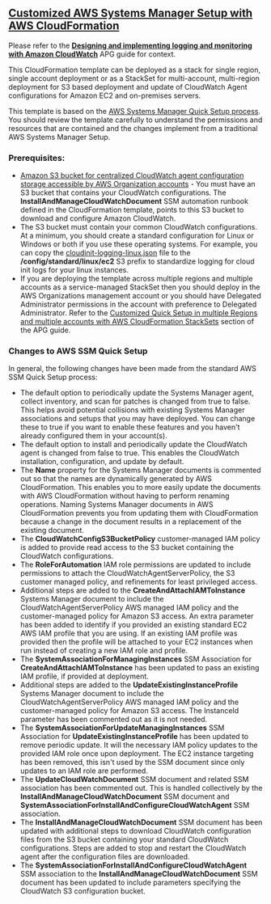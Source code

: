 

## [Customized AWS Systems Manager Setup with AWS CloudFormation](./AWS-QuickSetup-SSMHostMgmt.yaml)
Please refer to the **[Designing and implementing logging and monitoring with Amazon CloudWatch](https://docs.aws.amazon.com/prescriptive-guidance/latest/implementing-logging-monitoring-cloudwatch/welcome.html?did=pg_card&trk=pg_card)** APG guide for context.  

This CloudFormation template can be deployed as a stack for single region, single account deployment or as a StackSet for multi-account, multi-region deployment for S3 based deployment and update of CloudWatch Agent configurations for Amazon EC2 and on-premises servers.

This template is based on the [AWS Systems Manager Quick Setup process](https://docs.aws.amazon.com/systems-manager/latest/userguide/systems-manager-quick-setup.html).  You should review the template carefully to understand the permissions and resources that are contained and the changes implement from a traditional AWS Systems Manager Setup.

### Prerequisites:

* [Amazon S3 bucket for centralized CloudWatch agent configuration storage accessible by AWS Organization accounts](../cloudwatch-config-s3-bucket.yaml) - You must have an S3 bucket that contains your CloudWatch configurations.  The **InstallAndManageCloudWatchDocument** SSM automation runbook defined in the CloudFormation template, points to this S3 bucket to download and configure Amazon CloudWatch.
* The S3 bucket must contain your common CloudWatch configurations.  At a minimum, you should create a standard configuration for Linux or Windows or both if you use these operating systems.  For example, you can copy the [cloudinit-logging-linux.json](./cloudinit-logging-linux.json) file to the **/config/standard/linux/ec2** S3 prefix to standardize logging for cloud init logs for your linux instances.
* If you are deploying the template across multiple regions and multiple accounts as a service-managed StackSet then you should deploy in the AWS Organizations management account or you should have Delegated Administrator permissions in the account with preference to Delegated Administrator.  Refer to the [Customized Quick Setup in multiple Regions and multiple accounts with AWS CloudFormation StackSets](https://docs.aws.amazon.com/prescriptive-guidance/latest/implementing-logging-monitoring-cloudwatch/install-cloudwatch-systems-manager.html#cloudformation-multiple-accounts-regions) section of the APG guide.


### Changes to AWS SSM Quick Setup
In general, the following changes have been made from the standard AWS SSM Quick Setup process:

* The default option to periodically update the Systems Manager agent, collect inventory, and scan for patches is changed from true to false. This helps avoid potential collisions with existing Systems Manager associations and setups that you may have deployed. You can change these to true if you want to enable these features and you haven't already configured them in your account(s).
* The default option to install and periodically update the CloudWatch agent is changed from false to true. This enables the CloudWatch installation, configuration, and update by default.
* The **Name** property for the Systems Manager documents is commented out so that the names are dynamically generated by AWS CloudFormation. This enables you to more easily update the documents with AWS CloudFormation without having to perform renaming operations. Naming Systems Manager documents in AWS CloudFormation prevents you from updating them with CloudFormation because a change in the document results in a replacement of the existing document.
* The **CloudWatchConfigS3BucketPolicy** customer-managed IAM policy is added to provide read access to the S3 bucket containing the CloudWatch configurations.
* The **RoleForAutomation** IAM role permissions are updated to include permissions to attach the CloudWatchAgentServerPolicy, the S3 customer managed policy, and refinements for least privileged access.
* Additional steps are added to the **CreateAndAttachIAMToInstance** Systems Manager document to include the CloudWatchAgentServerPolicy AWS managed IAM policy and the customer-managed policy for Amazon S3 access.  An extra parameter has been added to identify if you provided an existing standard EC2 AWS IAM profile that you are using.  If an existing IAM profile was provided then the profile will be attached to your EC2 instances when run instead of creating a new IAM role and profile.
* The **SystemAssociationForManagingInstances** SSM Association for **CreateAndAttachIAMToInstance** has been updated to pass an existing IAM profile, if provided at deployment.
* Additional steps are added to the **UpdateExistingInstanceProfile** Systems Manager document to include the CloudWatchAgentServerPolicy AWS managed IAM policy and the customer-managed policy for Amazon S3 access.  The InstanceId parameter has been commented out as it is not needed.
* The **SystemAssociationForUpdateManagingInstances** SSM Association for **UpdateExistingInstanceProfile** has been updated to remove periodic update.  It will the necessary IAM policy updates to the provided IAM role once upon deployment.  The EC2 instance targeting has been removed, this isn't used by the SSM document since only updates to an IAM role are performed.
* The **UpdateCloudWatchDocument** SSM document and related SSM association has been commented out.  This is handled collectively by the **InstallAndManageCloudWatchDocument** SSM document and **SystemAssociationForInstallAndConfigureCloudWatchAgent** SSM association.     
* The **InstallAndManageCloudWatchDocument** SSM document has been updated with additional steps to download CloudWatch configuration files from the S3 bucket containing your standard CloudWatch configurations. Steps are added to stop and restart the CloudWatch agent after the configuration files are downloaded.
* The **SystemAssociationForInstallAndConfigureCloudWatchAgent** SSM association to the **InstallAndManageCloudWatchDocument** SSM document has been updated to include parameters specifying the CloudWatch S3 configuration bucket.